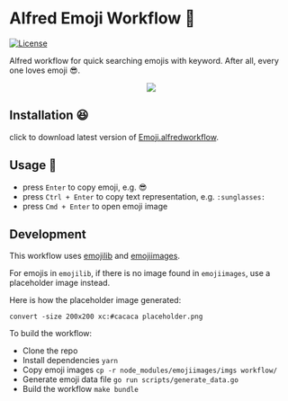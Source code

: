 # Alfred Emoji Workflow 🙈

[![License](http://img.shields.io/badge/license-MIT-blue.svg?style=flat-square)](http://mit-license.org/2016)

Alfred workflow for quick searching emojis with keyword. After all, every one loves emoji 😎.

<p align="center">
  <img src="http://ww1.sinaimg.cn/large/9b85365dgy1ftn2byughhg20mg0fc7wj" />
</p>

## Installation 😆

click to download latest version of [Emoji.alfredworkflow](https://github.com/cj1128/alfred-emoji-workflow/releases/download/v1.2.0/Emoji.alfredworkflow).

## Usage 🌟

- press `Enter` to copy emoji, e.g. 😎
- press `Ctrl + Enter` to copy text representation, e.g. `:sunglasses:`
- press `Cmd + Enter` to open emoji image

## Development

This workflow uses [emojilib](https://www.npmjs.com/package/emojilib) and [emojiimages](https://www.npmjs.com/package/emojiimages).

For emojis in `emojilib`, if there is no image found in `emojiimages`, use a placeholder image instead.

Here is how the placeholder image generated:

```
convert -size 200x200 xc:#cacaca placeholder.png
```

To build the workflow:

- Clone the repo
- Install dependencies `yarn`
- Copy emoji images `cp -r node_modules/emojiimages/imgs workflow/`
- Generate emoji data file `go run scripts/generate_data.go`
- Build the workflow `make bundle`
